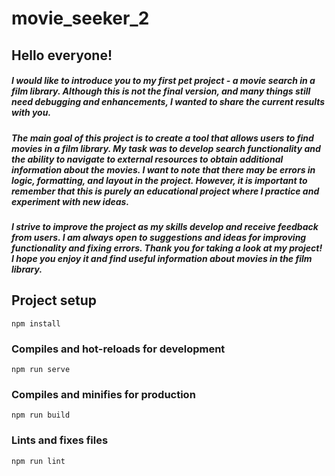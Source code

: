 # movie_seeker_2

## **Hello everyone!**

##### I would like to introduce you to my first pet project - a movie search in a film library. Although this is not the final version, and many things still need debugging and enhancements, I wanted to share the current results with you.

##### The main goal of this project is to create a tool that allows users to find movies in a film library. My task was to develop search functionality and the ability to navigate to external resources to obtain additional information about the movies. I want to note that there may be errors in logic, formatting, and layout in the project. However, it is important to remember that this is purely an educational project where I practice and experiment with new ideas.

##### I strive to improve the project as my skills develop and receive feedback from users. I am always open to suggestions and ideas for improving functionality and fixing errors. Thank you for taking a look at my project! I hope you enjoy it and find useful information about movies in the film library.

## Project setup
```
npm install
```

### Compiles and hot-reloads for development
```
npm run serve
```

### Compiles and minifies for production
```
npm run build
```

### Lints and fixes files
```
npm run lint
```
